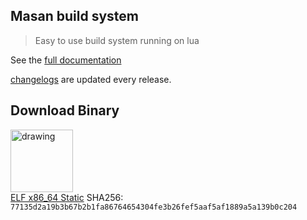 ## Masan build system
> Easy to use build system running on lua

See the [full documentation](document.md)

 [changelogs](changelogs.md) are updated every release.

## Download Binary
<img src="https://static.wikia.nocookie.net/logopedia/images/a/a5/Tux_%283-color%29.svg" alt="drawing" width="100"/><br>
[ELF x86_64 
Static](bin/mbs) 
SHA256: `77135d2a19b3b67b2b1fa86764654304fe3b26fef5aaf5af1889a5a139b0c204`

